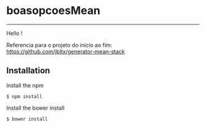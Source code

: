 # boasopcoesMean
---
Hello !

Referencia para o projeto do inicio ao fim: 
https://github.com/jbltx/generator-mean-stack

## Installation

Install the npm

```
$ npm install
```

Install the bower install

```
$ bower install
```
